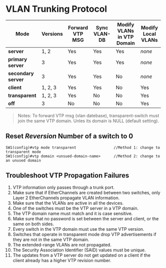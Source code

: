 # VLAN Trunking Protocol

| Mode               | Versions | Forward VTP MSG | Sync VLAN-DB | Modify VLANs in VTP Domain | Modify Local VLANs |
|--------------------|----------|-----------------|--------------|----------------------------|--------------------|
|**server**          | 1, 2     | Yes             | Yes          | Yes                        | *none*             |
|**primary server**  | 3        | Yes             | Yes          | Yes                        | *none*             |
|**secondary server**| 3        | Yes             | Yes          | No                         | *none*             |
|**client**          | 1, 2, 3  | Yes             | Yes          | No                         | Yes                |
|**transparent**     | 1, 2, 3  | Yes             | No           | No                         | Yes                |
|**off**             | 3        | No              | No           | No                         | Yes                |

 > Notes: To forward VTP msg (vlan datebase), transparent-switch must join the same VTP domain. Unles its domain is NULL (default setting).

## Reset _Reversion_ Number of a switch to 0
```
SW1(config)#vtp mode transparent                 //Method 1: change to transparent mode
SW1(config)#vtp domain <unsued-domain-name>      //Method 2: change to an unused domain
```

## Troubleshoot VTP Propagation Failures
1. VTP information only passes through a trunk port.
2. Make sure that if EtherChannels are created between two switches, only Layer 2 EtherChannels propagate VLAN information.
3. Make sure that the VLANs are active in all the devices.
4. One of the switches must be the VTP server in a VTP domain. 
5. The VTP domain name must match and it is case sensitive. 
6. Make sure that no password is set between the server and client, or the same on both sides.
7. Every switch in the VTP domain must use the same VTP version.
8. Switches that operate in transparent mode drop VTP advertisements if they are not in the same VTP domain.
9. The extended-range VLANs are not propagated. 
10. The Security Association Identifier (SAID) values must be unique.
11. The updates from a VTP server do not get updated on a client if the client already has a higher VTP revision number. 
